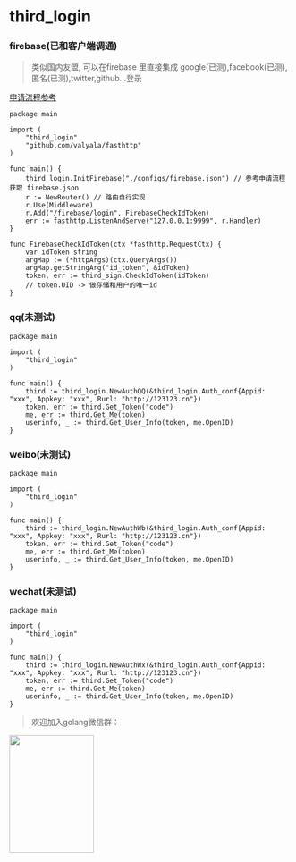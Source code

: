 # third_login


### firebase(已和客户端调通)

> 类似国内友盟, 可以在firebase 里直接集成 google(已测),facebook(已测),匿名(已测),twitter,github...登录
 
[申请流程参考](https://www.freesion.com/article/66471214400)

```golang
package main

import (
	"third_login"
	"github.com/valyala/fasthttp"
)

func main() {
	third_login.InitFirebase("./configs/firebase.json") // 参考申请流程获取 firebase.json
	r := NewRouter() // 路由自行实现
	r.Use(Middleware)
	r.Add("/firebase/login", FirebaseCheckIdToken)
	err := fasthttp.ListenAndServe("127.0.0.1:9999", r.Handler)
}

func FirebaseCheckIdToken(ctx *fasthttp.RequestCtx) {
	var idToken string
	argMap := (*httpArgs)(ctx.QueryArgs())
	argMap.getStringArg("id_token", &idToken)
	token, err := third_sign.CheckIdToken(idToken)
	// token.UID -> 做存储和用户的唯一id
}
```

### qq(未测试)

```golang
package main

import (
	"third_login"
)

func main() {
	third := third_login.NewAuthQQ(&third_login.Auth_conf{Appid: "xxx", Appkey: "xxx", Rurl: "http://123123.cn"})
	token, err := third.Get_Token("code")
	me, err := third.Get_Me(token)
	userinfo, _ := third.Get_User_Info(token, me.OpenID)
}
```

### weibo(未测试)

```golang
package main

import (
	"third_login"
)

func main() {
	third := third_login.NewAuthWb(&third_login.Auth_conf{Appid: "xxx", Appkey: "xxx", Rurl: "http://123123.cn"})
	token, err := third.Get_Token("code")
	me, err := third.Get_Me(token)
	userinfo, _ := third.Get_User_Info(token, me.OpenID)
}
```

### wechat(未测试)

```golang
package main

import (
	"third_login"
)

func main() {
	third := third_login.NewAuthWx(&third_login.Auth_conf{Appid: "xxx", Appkey: "xxx", Rurl: "http://123123.cn"})
	token, err := third.Get_Token("code")
	me, err := third.Get_Me(token)
	userinfo, _ := third.Get_User_Info(token, me.OpenID)
}
```


> 欢迎加入golang微信群：
> 

<img width="151" height="211" src="https://bhhz.oss-cn-shanghai.aliyuncs.com/wechat.jpg"/>
